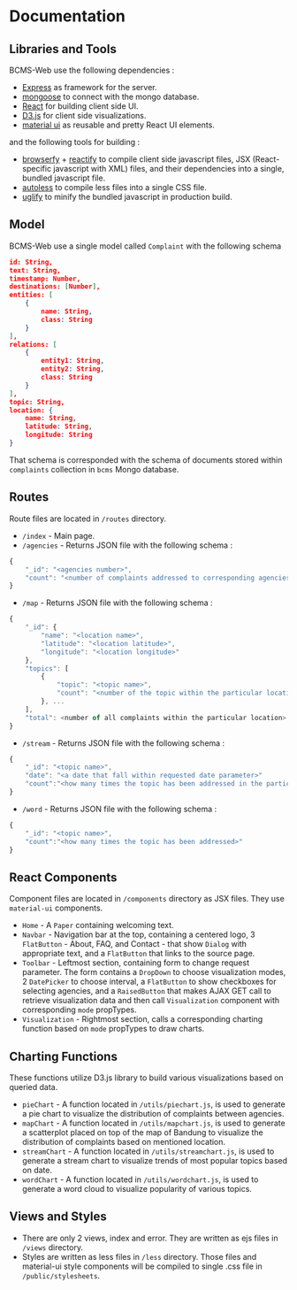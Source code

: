 # Documentation

## Libraries and Tools

BCMS-Web use the following dependencies : 
* [Express](http://expressjs.com/) as framework for the server.
* [mongoose](http://mongoosejs.com/) to connect with the mongo database.
* [React](http://facebook.github.io/react/) for building client side UI.
* [D3.js](http://d3js.org/) for client side visualizations. 
* [material ui](http://material-ui.com/) as reusable and pretty React UI elements.

and the following tools for building : 
* [browserfy](http://browserify.org/) + [reactify](https://github.com/andreypopp/reactify) to compile client side javascript files, JSX (React-specific javascript with XML) files, and their dependencies into a single, bundled javascript file.
* [autoless](https://github.com/jgonera/autoless) to compile less files into a single CSS file.
* [uglify](https://github.com/mishoo/UglifyJS2) to minify the bundled javascript in production build.

## Model

BCMS-Web use a single model called `Complaint` with the following schema
```json
id: String,
text: String,
timestamp: Number,
destinations: [Number],
entities: [
	{ 
		name: String, 
		class: String 
	}
],
relations: [
	{ 
		entity1: String,
		entity2: String,
		class: String 
	}
],
topic: String,
location: {
	name: String,
	latitude: String,
	longitude: String
}
```
That schema is corresponded with the schema of documents stored within `complaints` collection in `bcms` Mongo database.

## Routes

Route files are located in `/routes` directory.
* `/index` - Main page.
* `/agencies` - Returns JSON file with the following schema : 
```javascript
{
	"_id": "<agencies number>",
	"count": "<number of complaints addressed to corresponding agencies>" 
}
```
* `/map` - Returns JSON file with the following schema : 
```javascript
{
	"_id": {
		"name": "<location name>",
		"latitude": "<location latitude>",
		"longitude": "<location longitude>"
	},
	"topics": [
		{
			"topic": "<topic name>",
			"count": "<number of the topic within the particular location>"
		}, ... 
	],
	"total": <number of all complaints within the particular location>
}
```
* `/stream` - Returns JSON file with the following schema : 
```javascript
{
	"_id": "<topic name>",
	"date": "<a date that fall within requested date parameter>"
	"count":"<how many times the topic has been addressed in the particular date>"
}
```
* `/word` - Returns JSON file with the following schema : 
```javascript
{
	"_id": "<topic name>",
	"count":"<how many times the topic has been addressed>"
}
```

## React Components

Component files are located in `/components` directory as JSX files. They use `material-ui` components.
* `Home` - A `Paper` containing welcoming text.
* `Navbar` - Navigation bar at the top, containing a centered logo, 3 `FlatButton` - About, FAQ, and Contact -  that show `Dialog` with appropriate text, and a `FlatButton` that links to the source page.
* `Toolbar` - Leftmost section, containing form to change request parameter. The form contains a `DropDown` to choose visualization modes, 2 `DatePicker` to choose interval, a `FlatButton` to show checkboxes for selecting agencies, and a `RaisedButton` that makes AJAX GET call to retrieve visualization data and then call `Visualization` component with corresponding `mode` propTypes. 
* `Visualization` - Rightmost section, calls a corresponding charting function based on `mode` propTypes to draw charts.

## Charting Functions

These functions utilize D3.js library to build various visualizations based on queried data.
* `pieChart` - A function located in `/utils/piechart.js`, is used to generate a pie chart to visualize the distribution of complaints between agencies.
* `mapChart` - A function located in `/utils/mapchart.js`, is used to generate a scatterplot placed on top of the map of Bandung to visualize the distribution of complaints based on mentioned location.
* `streamChart` - A function located in `/utils/streamchart.js`, is used to generate a stream chart to visualize trends of most popular topics based on date.
* `wordChart` - A function located in `/utils/wordchart.js`, is used to generate a word cloud to visualize popularity of various topics.

## Views and Styles

* There are only 2 views, index and error. They are written as ejs files in `/views` directory. 
* Styles are written as less files in `/less` directory. Those files and material-ui style components will be compiled to single .css file in `/public/stylesheets`.